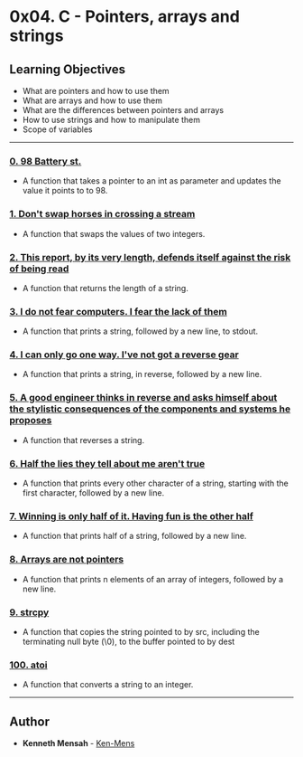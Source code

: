 # 0x04. C - Pointers, arrays and strings

## Learning Objectives

* What are pointers and how to use them
* What are arrays and how to use them
* What are the differences between pointers and arrays
* How to use strings and how to manipulate them
* Scope of variables

---

### [0. 98 Battery st.](./0-reset_to_98.c)
* A function that takes a pointer to an int as parameter and updates the value it points to to 98.


### [1. Don't swap horses in crossing a stream](./1-swap.c)
* A function that swaps the values of two integers.


### [2. This report, by its very length, defends itself against the risk of being read](./2-strlen.c)
* A function that returns the length of a string.


### [3. I do not fear computers. I fear the lack of them](./3-puts.c)
* A function that prints a string, followed by a new line, to stdout.


### [4. I can only go one way. I've not got a reverse gear](./4-print_rev.c)
* A function that prints a string, in reverse, followed by a new line.


### [5. A good engineer thinks in reverse and asks himself about the stylistic consequences of the components and systems he proposes](./5-rev_string.c)
* A function that reverses a string.


### [6. Half the lies they tell about me aren't true](./6-puts2.c)
* A function that prints every other character of a string, starting with the first character, followed by a new line.


### [7. Winning is only half of it. Having fun is the other half](./7-puts_half.c)
* A function that prints half of a string, followed by a new line.


### [8. Arrays are not pointers](./8-print_array.c)
* A function that prints n elements of an array of integers, followed by a new line.


### [9. strcpy](./9-strcpy.c)
* A function that copies the string pointed to by src, including the terminating null byte (\0), to the buffer pointed to by dest

### [100. atoi](./100-atoi.c)
* A function that converts a string to an integer. 

---

## Author
* **Kenneth Mensah** - [Ken-Mens](https://github.com/Ken-Mens)
